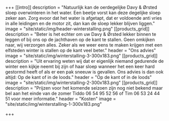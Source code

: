 +++
[[intro]]
description = "Natuurlijk kan de oerdegelijke Davy & Ørsted sloep overwinteren in het water. Een beetje vorst kan deze degelijke sloep zeker aan. Zorg evoor dat het water is afgetapt, dat er voldoende anti vries in alle leidingen en de motor zit, dan kan de sloep lekker blijven liggen."
image = "site/static/img/header-winterstalling.png"
[[products_grid]]
description = "Beter is het echter om uw Davy & Ørsted lekker binnen te leggen of bij ons op de jachthaven op de kant te stallen. Geen omkijken naar, wij verzorgen alles. Zeker als we weer eens te maken krijgen met een elfsteden winter is stallen op de kant veel beter."
header = "Ons advies"
image = "site/static/img/winterstalling-3-300x183.png"
[[products_grid]]
description = "Uit ervaring weten wij dat er eigenlijk niemand gedurende de winter een kijkje neemt bij zijn of haar sloep wanneer het een keer hard gestormd heeft of als er een pak sneeuw is gevallen. Ons advies is dan ook altijd: Op de kant of in de loods."
header = "Op de kant of in de loods"
image = "site/static/img/winterstalling-2-300x183.png"
[[products_grid]]
description = "Prijzen voor het komende seizoen zijn nog niet bekend maar bel aan het einde van de zomer Tiddo 06 54 95 52 56 of Tim 06 53 24 44 51 voor meer informatie."
header = "Kosten"
image = "site/static/img/winterstalling-1-300x183.png"

+++
